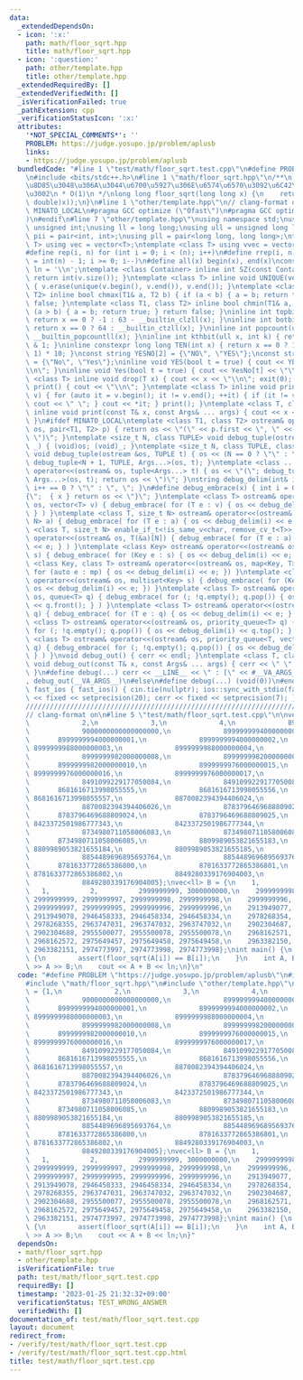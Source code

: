 ```yaml
---
data:
  _extendedDependsOn:
  - icon: ':x:'
    path: math/floor_sqrt.hpp
    title: math/floor_sqrt.hpp
  - icon: ':question:'
    path: other/template.hpp
    title: other/template.hpp
  _extendedRequiredBy: []
  _extendedVerifiedWith: []
  _isVerificationFailed: true
  _pathExtension: cpp
  _verificationStatusIcon: ':x:'
  attributes:
    '*NOT_SPECIAL_COMMENTS*': ''
    PROBLEM: https://judge.yosupo.jp/problem/aplusb
    links:
    - https://judge.yosupo.jp/problem/aplusb
  bundledCode: "#line 1 \"test/math/floor_sqrt.test.cpp\"\n#define PROBLEM \"https://judge.yosupo.jp/problem/aplusb\"\
    \n#include <bits/stdc++.h>\n#line 1 \"math/floor_sqrt.hpp\"\n/**\n * sqrt(x) \u3092\
    \u8D85\u3048\u306A\u3044\u6700\u5927\u306E\u6574\u6570\u3092\u6C42\u3081\u308B\
    \u3002\n * O(1)\n */\nlong long floor_sqrt(long long x) {\n    return floor(sqrt((long\
    \ double)x));\n}\n#line 1 \"other/template.hpp\"\n// clang-format off\n#ifndef\
    \ MINATO_LOCAL\n#pragma GCC optimize (\"Ofast\")\n#pragma GCC optimize (\"unroll-loops\"\
    )\n#endif\n#line 7 \"other/template.hpp\"\nusing namespace std;\nusing uint =\
    \ unsigned int;\nusing ll = long long;\nusing ull = unsigned long long;\nusing\
    \ pii = pair<int, int>;\nusing pll = pair<long long, long long>;\ntemplate <class\
    \ T> using vec = vector<T>;\ntemplate <class T> using vvec = vector<vector<T>>;\n\
    #define rep(i, n) for (int i = 0; i < (n); i++)\n#define rrep(i, n) for (int i\
    \ = int(n) - 1; i >= 0; i--)\n#define all(x) begin(x), end(x)\nconstexpr char\
    \ ln = '\\n';\ntemplate <class Container> inline int SZ(const Container& v) {\
    \ return int(v.size()); }\ntemplate <class T> inline void UNIQUE(vector<T>& v)\
    \ { v.erase(unique(v.begin(), v.end()), v.end()); }\ntemplate <class T1, class\
    \ T2> inline bool chmax(T1& a, T2 b) { if (a < b) { a = b; return true; } return\
    \ false; }\ntemplate <class T1, class T2> inline bool chmin(T1& a, T2 b) { if\
    \ (a > b) { a = b; return true; } return false; }\ninline int topbit(ull x) {\
    \ return x == 0 ? -1 : 63 - __builtin_clzll(x); }\ninline int botbit(ull x) {\
    \ return x == 0 ? 64 : __builtin_ctzll(x); }\ninline int popcount(ull x) { return\
    \ __builtin_popcountll(x); }\ninline int kthbit(ull x, int k) { return (x >> k)\
    \ & 1; }\ninline constexpr long long TEN(int x) { return x == 0 ? 1 : TEN(x -\
    \ 1) * 10; }\nconst string YESNO[2] = {\"NO\", \"YES\"};\nconst string YesNo[2]\
    \ = {\"No\", \"Yes\"};\ninline void YES(bool t = true) { cout << YESNO[t] << \"\
    \\n\"; }\ninline void Yes(bool t = true) { cout << YesNo[t] << \"\\n\"; }\ntemplate\
    \ <class T> inline void drop(T x) { cout << x << \"\\n\"; exit(0); }\ninline void\
    \ print() { cout << \"\\n\"; }\ntemplate <class T> inline void print(const vector<T>&\
    \ v) { for (auto it = v.begin(); it != v.end(); ++it) { if (it != v.begin()) {\
    \ cout << \" \"; } cout << *it; } print(); }\ntemplate <class T, class... Args>\
    \ inline void print(const T& x, const Args& ... args) { cout << x << \" \"; print(args...);\
    \ }\n#ifdef MINATO_LOCAL\ntemplate <class T1, class T2> ostream& operator<<(ostream&\
    \ os, pair<T1, T2> p) { return os << \"(\" << p.first << \", \" << p.second <<\
    \ \")\"; }\ntemplate <size_t N, class TUPLE> void debug_tuple(ostream& os, TUPLE\
    \ _) { (void)os; (void)_; }\ntemplate <size_t N, class TUPLE, class T, class ...Args>\
    \ void debug_tuple(ostream &os, TUPLE t) { os << (N == 0 ? \"\" : \", \") << get<N>(t);\
    \ debug_tuple<N + 1, TUPLE, Args...>(os, t); }\ntemplate <class ...Args> ostream&\
    \ operator<<(ostream& os, tuple<Args...> t) { os << \"(\"; debug_tuple<0, tuple<Args...>,\
    \ Args...>(os, t); return os << \")\"; }\nstring debug_delim(int& i) { return\
    \ i++ == 0 ? \"\" : \", \"; }\n#define debug_embrace(x) { int i = 0; os << \"\
    {\";  { x } return os << \"}\"; }\ntemplate <class T> ostream& operator<<(ostream&\
    \ os, vector<T> v) { debug_embrace( for (T e : v) { os << debug_delim(i) << e;\
    \ } ) }\ntemplate <class T, size_t N> ostream& operator<<(ostream& os, array<T,\
    \ N> a) { debug_embrace( for (T e : a) { os << debug_delim(i) << e; } ) }\ntemplate\
    \ <class T, size_t N> enable_if_t<!is_same_v<char, remove_cv_t<T>>, ostream>&\
    \ operator<<(ostream& os, T(&a)[N]) { debug_embrace( for (T e : a) { os << debug_delim(i)\
    \ << e; } ) }\ntemplate <class Key> ostream& operator<<(ostream& os, set<Key>\
    \ s) { debug_embrace( for (Key e : s) { os << debug_delim(i) << e; }) }\ntemplate\
    \ <class Key, class T> ostream& operator<<(ostream& os, map<Key, T> mp) { debug_embrace(\
    \ for (auto e : mp) { os << debug_delim(i) << e; }) }\ntemplate <class Key> ostream&\
    \ operator<<(ostream& os, multiset<Key> s) { debug_embrace( for (Key e : s) {\
    \ os << debug_delim(i) << e; }) }\ntemplate <class T> ostream& operator<<(ostream&\
    \ os, queue<T> q) { debug_embrace( for (; !q.empty(); q.pop()) { os << debug_delim(i)\
    \ << q.front(); } ) }\ntemplate <class T> ostream& operator<<(ostream& os, deque<T>\
    \ q) { debug_embrace( for (T e : q) { os << debug_delim(i) << e; } ) }\ntemplate\
    \ <class T> ostream& operator<<(ostream& os, priority_queue<T> q) { debug_embrace(\
    \ for (; !q.empty(); q.pop()) { os << debug_delim(i) << q.top(); } ) }\ntemplate\
    \ <class T> ostream& operator<<(ostream& os, priority_queue<T, vector<T>, greater<T>>\
    \ q) { debug_embrace( for (; !q.empty(); q.pop()) { os << debug_delim(i) << q.top();\
    \ } ) }\nvoid debug_out() { cerr << endl; }\ntemplate <class T, class... Args>\
    \ void debug_out(const T& x, const Args& ... args) { cerr << \" \" << x; debug_out(args...);\
    \ }\n#define debug(...) cerr << __LINE__ << \" : [\" << #__VA_ARGS__ << \"] =\"\
    , debug_out(__VA_ARGS__)\n#else\n#define debug(...) (void(0))\n#endif\nstruct\
    \ fast_ios { fast_ios() { cin.tie(nullptr); ios::sync_with_stdio(false); cout\
    \ << fixed << setprecision(20); cerr << fixed << setprecision(7); }; } fast_ios_;\n\
    ///////////////////////////////////////////////////////////////////////////////////////////////////////////////////////////////////////////////////////////////////////////////////////////\n\
    // clang-format on\n#line 5 \"test/math/floor_sqrt.test.cpp\"\n\nvec<ll> A = {1,\n\
    \             2,\n             3,\n             4,\n             8999999999999999999,\n\
    \             9000000000000000000,\n             8999999994000000000,\n      \
    \       8999999994000000001,\n             8999999994000000002,\n            \
    \ 8999999988000000003,\n             8999999988000000004,\n             8999999988000000005,\n\
    \             8999999982000000008,\n             8999999982000000009,\n      \
    \       8999999982000000010,\n             8999999976000000015,\n            \
    \ 8999999976000000016,\n             8999999976000000017,\n             8491099229177050083,\n\
    \             8491099229177050084,\n             8491099229177050085,\n      \
    \       8681616713998055555,\n             8681616713998055556,\n            \
    \ 8681616713998055557,\n             8870082394394406024,\n             8870082394394406025,\n\
    \             8870082394394406026,\n             8783796469688809023,\n      \
    \       8783796469688809024,\n             8783796469688809025,\n            \
    \ 8423372501986777343,\n             8423372501986777344,\n             8423372501986777345,\n\
    \             8734980711058006083,\n             8734980711058006084,\n      \
    \       8734980711058006085,\n             8809989053821655183,\n            \
    \ 8809989053821655184,\n             8809989053821655185,\n             8854489696895693763,\n\
    \             8854489696895693764,\n             8854489696895693765,\n      \
    \       8781633772865386800,\n             8781633772865386801,\n            \
    \ 8781633772865386802,\n             8849280339176904003,\n             8849280339176904004,\n\
    \             8849280339176904005};\nvec<ll> B = {\n    1,          1,       \
    \   1,          2,          2999999999, 3000000000,\n    2999999998, 2999999999,\
    \ 2999999999, 2999999997, 2999999998, 2999999998,\n    2999999996, 2999999997,\
    \ 2999999997, 2999999995, 2999999996, 2999999996,\n    2913949077, 2913949078,\
    \ 2913949078, 2946458333, 2946458334, 2946458334,\n    2978268354, 2978268355,\
    \ 2978268355, 2963747031, 2963747032, 2963747032,\n    2902304687, 2902304688,\
    \ 2902304688, 2955500077, 2955500078, 2955500078,\n    2968162571, 2968162572,\
    \ 2968162572, 2975649457, 2975649458, 2975649458,\n    2963382150, 2963382151,\
    \ 2963382151, 2974773997, 2974773998, 2974773998};\nint main() {\n    rep(i, SZ(A))\
    \ {\n        assert(floor_sqrt(A[i]) == B[i]);\n    }\n    int A, B;\n    cin\
    \ >> A >> B;\n    cout << A + B << ln;\n}\n"
  code: "#define PROBLEM \"https://judge.yosupo.jp/problem/aplusb\"\n#include <bits/stdc++.h>\n\
    #include \"math/floor_sqrt.hpp\"\n#include \"other/template.hpp\"\n\nvec<ll> A\
    \ = {1,\n             2,\n             3,\n             4,\n             8999999999999999999,\n\
    \             9000000000000000000,\n             8999999994000000000,\n      \
    \       8999999994000000001,\n             8999999994000000002,\n            \
    \ 8999999988000000003,\n             8999999988000000004,\n             8999999988000000005,\n\
    \             8999999982000000008,\n             8999999982000000009,\n      \
    \       8999999982000000010,\n             8999999976000000015,\n            \
    \ 8999999976000000016,\n             8999999976000000017,\n             8491099229177050083,\n\
    \             8491099229177050084,\n             8491099229177050085,\n      \
    \       8681616713998055555,\n             8681616713998055556,\n            \
    \ 8681616713998055557,\n             8870082394394406024,\n             8870082394394406025,\n\
    \             8870082394394406026,\n             8783796469688809023,\n      \
    \       8783796469688809024,\n             8783796469688809025,\n            \
    \ 8423372501986777343,\n             8423372501986777344,\n             8423372501986777345,\n\
    \             8734980711058006083,\n             8734980711058006084,\n      \
    \       8734980711058006085,\n             8809989053821655183,\n            \
    \ 8809989053821655184,\n             8809989053821655185,\n             8854489696895693763,\n\
    \             8854489696895693764,\n             8854489696895693765,\n      \
    \       8781633772865386800,\n             8781633772865386801,\n            \
    \ 8781633772865386802,\n             8849280339176904003,\n             8849280339176904004,\n\
    \             8849280339176904005};\nvec<ll> B = {\n    1,          1,       \
    \   1,          2,          2999999999, 3000000000,\n    2999999998, 2999999999,\
    \ 2999999999, 2999999997, 2999999998, 2999999998,\n    2999999996, 2999999997,\
    \ 2999999997, 2999999995, 2999999996, 2999999996,\n    2913949077, 2913949078,\
    \ 2913949078, 2946458333, 2946458334, 2946458334,\n    2978268354, 2978268355,\
    \ 2978268355, 2963747031, 2963747032, 2963747032,\n    2902304687, 2902304688,\
    \ 2902304688, 2955500077, 2955500078, 2955500078,\n    2968162571, 2968162572,\
    \ 2968162572, 2975649457, 2975649458, 2975649458,\n    2963382150, 2963382151,\
    \ 2963382151, 2974773997, 2974773998, 2974773998};\nint main() {\n    rep(i, SZ(A))\
    \ {\n        assert(floor_sqrt(A[i]) == B[i]);\n    }\n    int A, B;\n    cin\
    \ >> A >> B;\n    cout << A + B << ln;\n}"
  dependsOn:
  - math/floor_sqrt.hpp
  - other/template.hpp
  isVerificationFile: true
  path: test/math/floor_sqrt.test.cpp
  requiredBy: []
  timestamp: '2023-01-25 21:32:32+09:00'
  verificationStatus: TEST_WRONG_ANSWER
  verifiedWith: []
documentation_of: test/math/floor_sqrt.test.cpp
layout: document
redirect_from:
- /verify/test/math/floor_sqrt.test.cpp
- /verify/test/math/floor_sqrt.test.cpp.html
title: test/math/floor_sqrt.test.cpp
---
```

